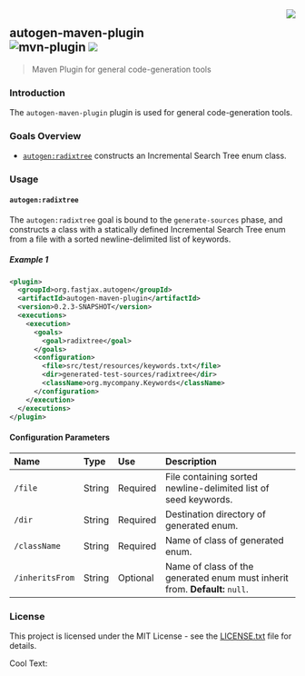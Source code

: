 <img src="https://images.cooltext.com/5195723.png" align="right">

## autogen-maven-plugin<br>![mvn-plugin][mvn-plugin] <a href="https://www.fastjax.org/"><img src="https://img.shields.io/badge/FastJAX--blue.svg"></a>
> Maven Plugin for general code-generation tools

### Introduction

The `autogen-maven-plugin` plugin is used for general code-generation tools.

### Goals Overview

* [`autogen:radixtree`](#autogenradixtree) constructs an Incremental Search Tree enum class.

### Usage

#### `autogen:radixtree`

The `autogen:radixtree` goal is bound to the `generate-sources` phase, and constructs a class with a statically defined Incremental Search Tree enum from a file with a sorted newline-delimited list of keywords.

##### Example 1

```xml
<plugin>
  <groupId>org.fastjax.autogen</groupId>
  <artifactId>autogen-maven-plugin</artifactId>
  <version>0.2.3-SNAPSHOT</version>
  <executions>
    <execution>
      <goals>
        <goal>radixtree</goal>
      </goals>
      <configuration>
        <file>src/test/resources/keywords.txt</file>
        <dir>generated-test-sources/radixtree</dir>
        <className>org.mycompany.Keywords</className>
      </configuration>
    </execution>
  </executions>
</plugin>
```

#### Configuration Parameters

| Name            | Type    | Use      | Description                                                                 |
|:----------------|:--------|:---------|:----------------------------------------------------------------------------|
| `/file`         | String  | Required | File containing sorted newline-delimited list of seed keywords.             |
| `/dir`          | String  | Required | Destination directory of generated enum.                                    |
| `/className`    | String  | Required | Name of class of generated enum.                                            |
| `/inheritsFrom` | String  | Optional | Name of class of the generated enum must inherit from. **Default:** `null`. |

### License

This project is licensed under the MIT License - see the [LICENSE.txt](LICENSE.txt) file for details.

<a href="http://cooltext.com" target="_top"><img src="https://cooltext.com/images/ct_pixel.gif" width="80" height="15" alt="Cool Text: Logo and Graphics Generator" border="0" /></a>

[mvn-plugin]: https://img.shields.io/badge/mvn-plugin-lightgrey.svg